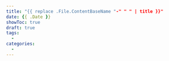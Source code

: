 ```yaml
---
title: "{{ replace .File.ContentBaseName "-" " " | title }}"
date: {{ .Date }}
showToc: true
draft: true
tags:
  - 
categories:
  - 
---
```



